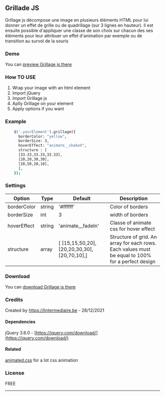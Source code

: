 Grillade JS
-------

Grillage js décompose une image en plusieurs éléments HTML pour lui donner un effet de grille ou de quadrillage (sur 3 lignes en hauteur). Il est ensuite possible d'appliquer une classe de son choix sur chacun des ses éléments pour leur attribuer un effet d'animation par exemple ou de transition au survol de la souris


### Demo

You can [preview Grillage js there](https://projetsmerlin.github.io/grillage/)

### How TO USE
1. Wrap your image with an html element
2. Import jQuery
3. Import Grillage js
4. Aplly Grillage on your element
5. Apply options if you want


### Example
```bash
    $('.yourElement').grillage({
      borderColor: "yellow",
      borderSize: 3,
      hoverEffect: "animate__shakeX",
      structure : [
      [33.33,33.33,33.33],
      [20,20,30,30],
      [20,50,20,10],
      ],
    });
```

### Settings

Option | Type | Default | Description
------ | ---- | ------- | -----------
borderColor | string | '#ffffff' | Color of borders
borderSize | int | 3 | width of borders
hoverEffect | string | 'animate__fadeIn' | Classe of animate css for hover effect
structure | array | [ [15,15,50,20],[20,20,30,30],[20,70,10],] | Structure of grid. An array for each rows. Each values must be equal to 100% for a perfect design

### Download

You can [download Grillage js there](https://github.com/ProjetsMerlin/grillage/archive/refs/heads/master.zip)


### Credits

Created by https://lintermediaire.be - 28/12/2021


#### Dependencies

jQuery 3.6.0 - [https://jquery.com/download/](https://jquery.com/download/)


#### Related
[animated.css](https://github.com/amitmerchant1990/markdownify-web) for a lot css animation


### License

FREE

---